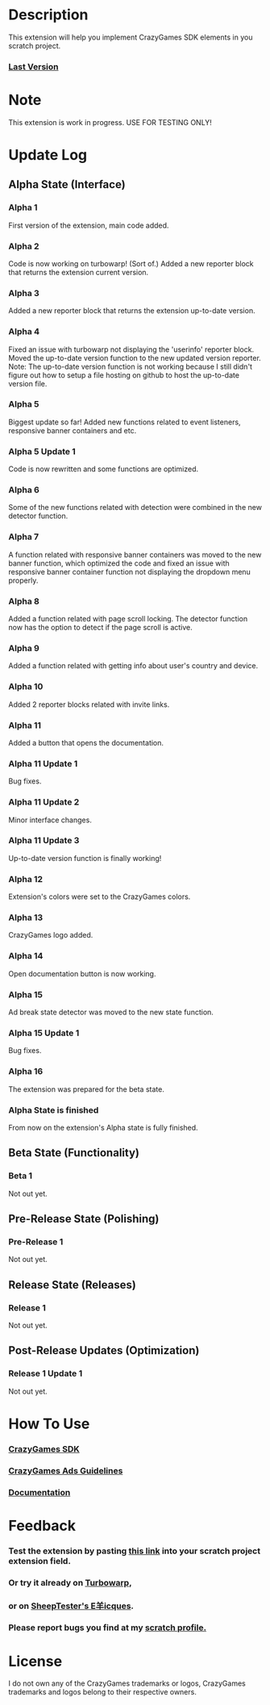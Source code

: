 # Description
This extension will help you implement CrazyGames SDK elements in you scratch project.
### [Last Version](https://softedco.github.io/CrazyGamesDeveloperToolKit/#alpha-16)
# Note
This extension is work in progress. USE FOR TESTING ONLY!
# Update Log
## Alpha State (Interface)
### Alpha 1
First version of the extension, main code added.
### Alpha 2
Code is now working on turbowarp! (Sort of.) Added a new reporter block that returns the extension current version.
### Alpha 3
Added a new reporter block that returns the extension up-to-date version.
### Alpha 4
Fixed an issue with turbowarp not displaying the 'userinfo' reporter block. Moved the up-to-date version function to the new updated version reporter. Note: The up-to-date version function is not working because I still didn't figure out how to setup a file hosting on github to host the up-to-date version file.
### Alpha 5
Biggest update so far! Added new functions related to event listeners, responsive banner containers and etc.
### Alpha 5 Update 1
Code is now rewritten and some functions are optimized.
### Alpha 6
Some of the new functions related with detection were combined in the new detector function.
### Alpha 7
A function related with responsive banner containers was moved to the new banner function, which optimized the code and fixed an issue with responsive banner container function not displaying the dropdown menu properly.
### Alpha 8
Added a function related with page scroll locking. The detector function now has the option to detect if the page scroll is active.
### Alpha 9
Added a function related with getting info about user's country and device.
### Alpha 10
Added 2 reporter blocks related with invite links.
### Alpha 11
Added a button that opens the documentation.
### Alpha 11 Update 1
Bug fixes.
### Alpha 11 Update 2
Minor interface changes.
### Alpha 11 Update 3
Up-to-date version function is finally working!
### Alpha 12
Extension's colors were set to the CrazyGames colors.
### Alpha 13
CrazyGames logo added.
### Alpha 14
Open documentation button is now working.
### Alpha 15
Ad break state detector was moved to the new state function.
### Alpha 15 Update 1
Bug fixes.
### Alpha 16
The extension was prepared for the beta state.
### Alpha State is finished
From now on the extension's Alpha state is fully finished.
## Beta State (Functionality)
### Beta 1
Not out yet.
## Pre-Release State (Polishing)
### Pre-Release 1
Not out yet.
## Release State (Releases)
### Release 1
Not out yet.
## Post-Release Updates (Optimization)
### Release 1 Update 1
Not out yet.
# How To Use
### [CrazyGames SDK](https://docs.crazygames.com/sdk/html5/)
### [CrazyGames Ads Guidelines](https://docs.crazygames.com/general/ads-guidelines/)
### [Documentation](https://softedco.github.io/CrazyGamesDeveloperToolKit/DOCUMENTATION)
# Feedback
### Test the extension by pasting [this link](https://softedco.github.io/CrazyGamesDeveloperToolKit/CGDTK.js) into your scratch project extension field.
### Or try it already on [Turbowarp](https://turbowarp.org/editor?extension=https://softedco.github.io/CrazyGamesDeveloperToolKit/CGDTK.js),
### or on [SheepTester's E羊icques](https://sheeptester.github.io/scratch-gui/?url=https://softedco.github.io/CrazyGamesDeveloperToolKit/CGDTK.js).
### Please report bugs you find at my [scratch profile.](https://scratch.mit.edu/users/softed/)
# License
I do not own any of the CrazyGames trademarks or logos, CrazyGames trademarks and logos belong to their respective owners.

